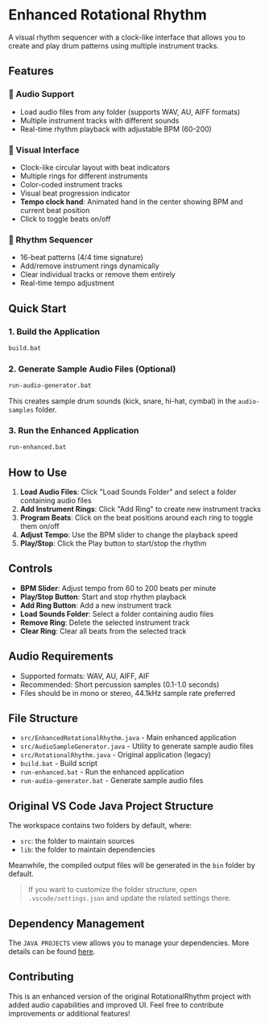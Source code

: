 # Enhanced Rotational Rhythm

A visual rhythm sequencer with a clock-like interface that allows you to create and play drum patterns using multiple instrument tracks.

## Features

### 🎵 Audio Support
- Load audio files from any folder (supports WAV, AU, AIFF formats)
- Multiple instrument tracks with different sounds
- Real-time rhythm playback with adjustable BPM (60-200)

### 🎨 Visual Interface
- Clock-like circular layout with beat indicators
- Multiple rings for different instruments
- Color-coded instrument tracks
- Visual beat progression indicator
- **Tempo clock hand**: Animated hand in the center showing BPM and current beat position
- Click to toggle beats on/off

### 🥁 Rhythm Sequencer
- 16-beat patterns (4/4 time signature)
- Add/remove instrument rings dynamically
- Clear individual tracks or remove them entirely
- Real-time tempo adjustment

## Quick Start

### 1. Build the Application
```bash
build.bat
```

### 2. Generate Sample Audio Files (Optional)
```bash
run-audio-generator.bat
```
This creates sample drum sounds (kick, snare, hi-hat, cymbal) in the `audio-samples` folder.

### 3. Run the Enhanced Application
```bash
run-enhanced.bat
```

## How to Use

1. **Load Audio Files**: Click "Load Sounds Folder" and select a folder containing audio files
2. **Add Instrument Rings**: Click "Add Ring" to create new instrument tracks
3. **Program Beats**: Click on the beat positions around each ring to toggle them on/off
4. **Adjust Tempo**: Use the BPM slider to change the playback speed
5. **Play/Stop**: Click the Play button to start/stop the rhythm

## Controls

- **BPM Slider**: Adjust tempo from 60 to 200 beats per minute
- **Play/Stop Button**: Start and stop rhythm playback
- **Add Ring Button**: Add a new instrument track
- **Load Sounds Folder**: Select a folder containing audio files
- **Remove Ring**: Delete the selected instrument track
- **Clear Ring**: Clear all beats from the selected track

## Audio Requirements

- Supported formats: WAV, AU, AIFF, AIF
- Recommended: Short percussion samples (0.1-1.0 seconds)
- Files should be in mono or stereo, 44.1kHz sample rate preferred

## File Structure

- `src/EnhancedRotationalRhythm.java` - Main enhanced application
- `src/AudioSampleGenerator.java` - Utility to generate sample audio files
- `src/RotationalRhythm.java` - Original application (legacy)
- `build.bat` - Build script
- `run-enhanced.bat` - Run the enhanced application
- `run-audio-generator.bat` - Generate sample audio files

## Original VS Code Java Project Structure

The workspace contains two folders by default, where:

- `src`: the folder to maintain sources
- `lib`: the folder to maintain dependencies

Meanwhile, the compiled output files will be generated in the `bin` folder by default.

> If you want to customize the folder structure, open `.vscode/settings.json` and update the related settings there.

## Dependency Management

The `JAVA PROJECTS` view allows you to manage your dependencies. More details can be found [here](https://github.com/microsoft/vscode-java-dependency#manage-dependencies).

## Contributing

This is an enhanced version of the original RotationalRhythm project with added audio capabilities and improved UI. Feel free to contribute improvements or additional features!
